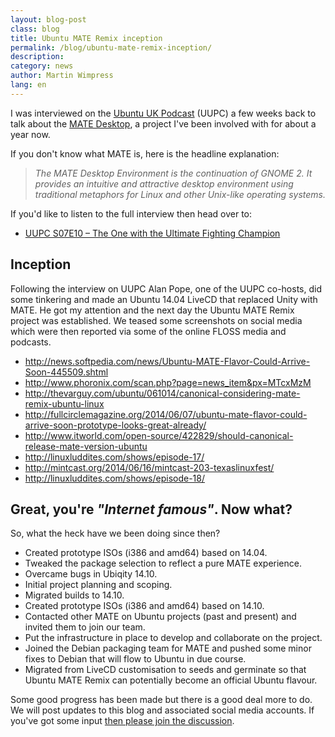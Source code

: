 ```yaml
---
layout: blog-post
class: blog
title: Ubuntu MATE Remix inception
permalink: /blog/ubuntu-mate-remix-inception/
description:
category: news
author: Martin Wimpress
lang: en
---
```


I was interviewed on the [Ubuntu UK Podcast](http://podcast.ubuntu-uk.org)
(UUPC) a few weeks back to talk about the [MATE Desktop](http://mate-desktop.org),
a project I've been involved with for about a year now.

If you don't know what MATE is, here is the headline explanation:

  > *The MATE Desktop Environment is the continuation of GNOME 2. It provides
  an intuitive and attractive desktop environment using traditional metaphors
  for Linux and other Unix-like operating systems.*

If you'd like to listen to the full interview then head over to:

  * [UUPC S07E10 – The One with the Ultimate Fighting Champion](http://podcast.ubuntu-uk.org/2014/06/06/s07e10-the-one-with-the-ultimate-fighting-champion/)

## Inception

Following the interview on UUPC Alan Pope, one of the UUPC co-hosts, did some
tinkering and made an Ubuntu 14.04 LiveCD that replaced Unity with MATE. He got
my attention and the next day the Ubuntu MATE Remix project was established. We
teased some screenshots on social media which were then reported via some of the
online FLOSS media and podcasts.

  * <http://news.softpedia.com/news/Ubuntu-MATE-Flavor-Could-Arrive-Soon-445509.shtml>
  * <http://www.phoronix.com/scan.php?page=news_item&px=MTcxMzM>
  * <http://thevarguy.com/ubuntu/061014/canonical-considering-mate-remix-ubuntu-linux>
  * <http://fullcirclemagazine.org/2014/06/07/ubuntu-mate-flavor-could-arrive-soon-prototype-looks-great-already/>
  * <http://www.itworld.com/open-source/422829/should-canonical-release-mate-version-ubuntu>
  * <http://linuxluddites.com/shows/episode-17/>
  * <http://mintcast.org/2014/06/16/mintcast-203-texaslinuxfest/>
  * <http://linuxluddites.com/shows/episode-18/>

## Great, you're *"Internet famous"*. Now what?

So, what the heck have we been doing since then?

  * Created prototype ISOs (i386 and amd64) based on 14.04.
  * Tweaked the package selection to reflect a pure MATE experience.
  * Overcame bugs in Ubiqity 14.10.
  * Initial project planning and scoping.
  * Migrated builds to 14.10.
  * Created prototype ISOs (i386 and amd64) based on 14.10.
  * Contacted other MATE on Ubuntu projects (past and present) and invited them to join our team.
  * Put the infrastructure in place to develop and collaborate on the project.
  * Joined the Debian packaging team for MATE and pushed some minor fixes to Debian that will flow to Ubuntu in due course.
  * Migrated from LiveCD customisation to seeds and germinate so that Ubuntu MATE Remix can potentially become an official Ubuntu flavour.

Some good progress has been made but there is a good deal more to do. We will post updates
to this blog and associated social media accounts. If you've got some input
[then please join the discussion](/community/).
